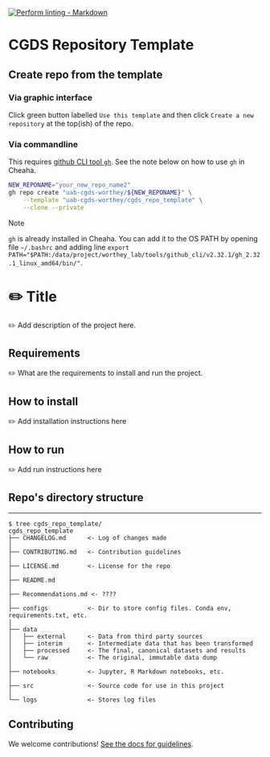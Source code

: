 [![Perform linting - Markdown](https://github.com/uab-cgds-worthey/cgds_repo_template/actions/workflows/linting.yml/badge.svg)](https://github.com/uab-cgds-worthey/cgds_repo_template/actions/workflows/linting.yml)

# CGDS Repository Template

## Create repo from the template

### Via graphic interface

Click green button labelled `Use this template` and then click `Create a new repository` at the top(ish) of the repo.

### Via commandline

This requires [github CLI tool `gh`](https://cli.github.com/). See the note below on how to use `gh` in Cheaha.

```sh
NEW_REPONAME="your_new_repo_name2"
gh repo create "uab-cgds-worthey/${NEW_REPONAME}" \
    --template "uab-cgds-worthey/cgds_repo_template" \
    --clone --private
```

> [!NOTE]
> `gh` is already installed in Cheaha. You can add it to the OS PATH by opening file `~/.bashrc` and adding line `export PATH="$PATH:/data/project/worthey_lab/tools/github_cli/v2.32.1/gh_2.32.1_linux_amd64/bin/"`.


# :pencil2: Title

:pencil2: Add description of the project here.

## Requirements

:pencil2: What are the requirements to install and run the project.

## How to install

:pencil2: Add installation instructions here

## How to run

:pencil2: Add run instructions here


## Repo's directory structure
------------

```
$ tree cgds_repo_template/
cgds_repo_template
├── CHANGELOG.md      <- Log of changes made
│
├── CONTRIBUTING.md   <- Contribution guidelines
│
├── LICENSE.md        <- License for the repo
│
├── README.md
│
├── Recommendations.md <- ????
│
├── configs           <- Dir to store config files. Conda env, requirements.txt, etc.
│
├── data
│   ├── external      <- Data from third party sources
│   ├── interim       <- Intermediate data that has been transformed
│   ├── processed     <- The final, canonical datasets and results
│   └── raw           <- The original, immutable data dump
│
├── notebooks         <- Jupyter, R Markdown notebooks, etc.
│
├── src               <- Source code for use in this project
│
└── logs              <- Stores log files
```

## Contributing

We welcome contributions! [See the docs for guidelines](./CONTRIBUTING.md).

